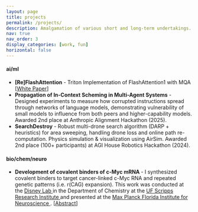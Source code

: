 ```yaml
---
layout: page
title: projects
permalink: /projects/
description: Amalgamation of various short and long-term undertakings.
nav: true
nav_order: 3
display_categories: [work, fun]
horizontal: false
---
```


<!-- pages/projects.md -->
<link rel="stylesheet" href="https://cdnjs.cloudflare.com/ajax/libs/font-awesome/4.7.0/css/font-awesome.min.css">

<div class="projects">

<h4>ai/ml</h4>
<ul>
<li> 
        <strong>[Re]FlashAttention</strong> - Triton Implementation of FlashAttention1 with MQA <a href="https://github.com/kiaghods/FlashAttentionTriton_NLP"><i class="fa fa-github" style="font-size:18px"></i></a> [<a href="https://kiaghods.com/assets/pdfs/[Re]FlashAttention.pdf" target="_blank">White Paper</a>]
</li>
<li>
        <strong>Propagation of In-Context Scheming in Multi-Agent Systems</strong> - Designed experiments to measure how corrupted instructions spread through networks of language models, demonstrating vulnerability of small models to influence from both peers and higher-capability models. Awarded 2nd place at Anthropic Alignment Hackathon (2025).
</li>
<li>
        <strong>SearchDestroy</strong> - Robust multi-drone search algorithm (DARP + heuristics) for area sweeping, handling drone loss and online path re-computation. Physics simulation & visualization using AirSim. Awarded 2nd place (100+ participants) at AGI House Robotics Hackathon (2024). <a href="https://github.com/Astoria-ni/drone-hackathon"><i class="fa fa-github" style="font-size:18px"></i></a>
</li>

</ul>

<h4>bio/chem/neuro</h4>
<ul>
<li> 
  <strong> Development of covalent binders of c-Myc mRNA </strong> - I synthesized covalent binders to target cancer-linked c-Myc RNA and repeated genetic patterns (i.e. r(CAG) expansion). This work was conducted at the <a href='https://disney.scripps.ufl.edu/'> Disney Lab </a> in the Department of Chemistry at the <a href='https://wertheim.scripps.ufl.edu/'> UF Scripps Research Institute </a>  and presented at the <a href='https://mpfi.org/'> Max Planck Florida Institute for Neuroscience </a>. [<a href="https://kiaghods.com/assets/pdfs/DisneyLab_Abstract_KG.pdf" target="_blank">Abstract</a>]
</li>
</ul>

</div>
